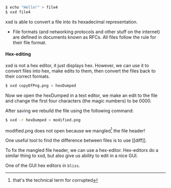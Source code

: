 ```bash
$ echo "Hello!" > file4
$ xxd file4
```
xxd is able to convert a file into its hexadecimal representation.

- File formats (and networking protocols and other stuff on the internet) are defined in documents known as RFCs. All files follow the rule for their file format.

#### Hex-editing

xxd is not a hex editor, it just displays hex. However, we can use it to convert files into hex, make edits to them, then convert the files back to their correct formats.

```bash
$ xxd copyOfPng.png > hexDumped
```

Now we open the hexDumped in a text editor, we make an edit to the file and change the first four characters (the magic numbers) to be 0000.

After saving we rebuild the file using the following command:

```bash
$ xxd -r hexDumped > modified.png
```

modified.png does not open because we mangled[^1] the file header!


One useful tool to find the difference between files is to use [[diff]].

To fix the mangled file header, we can use a hex-editor. Hex-editors do a similar thing to xxd, but also give us ability to edit in a nice GUI.

One of the GUI hex editors in `bliss`.



[^1]: that's the technical term for corrupted